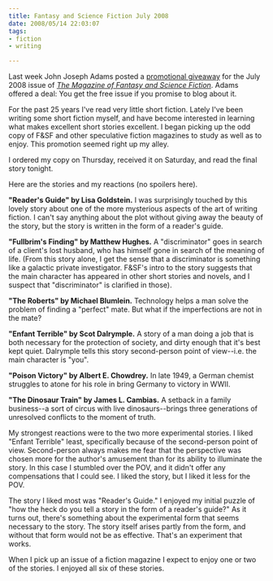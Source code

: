 ```yaml
--- 
title: Fantasy and Science Fiction July 2008
date: 2008/05/14 22:03:07
tags: 
- fiction
- writing

---
```



Last week John Joseph Adams posted a <a href="http://www.sfsite.com/fsf/blog/2008/05/07/get-a-free-copy-of-the-july-2008-issue-of-fsf/">promotional giveaway</a> for the July 2008 issue of _<a href="http://www.sfsite.com/fsf/index.html">The Magazine of Fantasy and Science Fiction</a>_.  Adams offered a deal:  You get the free issue if you promise to blog about it.
  
For the past 25 years I've read very little short fiction.  Lately I've been writing some short fiction myself, and have become interested in learning what makes excellent short stories excellent.  I began picking up the odd copy of F&SF and other speculative fiction magazines to study as well as to enjoy.  This promotion seemed right up my alley.
  
I ordered my copy on Thursday, received it on Saturday, and read the final story tonight.
  
Here are the stories and my reactions (no spoilers here).
  
**"Reader's Guide" by Lisa Goldstein.**  I was surprisingly touched by this lovely story about one of the more mysterious aspects of the art of writing fiction.  I can't say anything about the plot without giving away the beauty of the story, but the story is written in the form of a reader's guide.
  
**"Fullbrim's Finding" by Matthew Hughes.**  A "discriminator" goes in search of a client's lost husband, who has himself gone in search of the meaning of life.  (From this story alone, I get the sense that a discriminator is something like a galactic private investigator.  F&SF's intro to the story suggests that the main character has appeared in other short stories and novels, and I suspect that "discriminator" is clarified in those).
  
**"The Roberts" by Michael Blumlein.**  Technology helps a man solve the problem of finding a "perfect" mate.  But what if the imperfections are not in the mate?
  
**"Enfant Terrible" by Scot Dalrymple.**  A story of a man doing a job that is both necessary for the protection of society, and dirty enough that it's best kept quiet.  Dalrymple tells this story second-person point of view--i.e. the main character is "you".
  
**"Poison Victory" by Albert E. Chowdrey.**  In late 1949, a German chemist struggles to atone for his role in bring Germany to victory in WWII.
  
**"The Dinosaur Train" by James L. Cambias.**  A setback in a family business--a sort of circus with live dinosaurs--brings three generations of unresolved conflicts to the moment of truth.
  
My strongest reactions were to the two more experimental stories.  I liked "Enfant Terrible" least, specifically because of the second-person point of view.  Second-person always makes me fear that the perspective was chosen more for the author's amusement than for its ability to illuminate the story.  In this case I stumbled over the POV, and it didn't offer any compensations that I could see.  I liked the story, but I liked it less for the POV.
  
The story I liked most was "Reader's Guide."  I enjoyed my initial puzzle of "how the heck do you tell a story in the form of a reader's guide?"  As it turns out, there's something about the experimental form that seems necessary to the story.  The story itself arises partly from the form, and without that form would not be as effective.  That's an experiment that works.
  
When I pick up an issue of a fiction magazine I expect to enjoy one or two of the stories.  I enjoyed all six of these stories.

